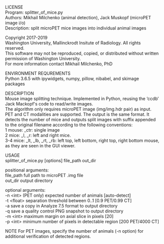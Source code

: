 LICENSE<br>
Program: splitter_of_mice.py<br>
Authors: Mikhail Milchenko (animal detection), Jack Muskopf (microPET image i/o)<br>
Description: split microPET mice images into individual animal images<br>

Copyright 2017-2019<br>
Washington University, Mallinckrodt Insitute of Radiology. All rights reserved. <br>
This software may not be reproduced, copied, or distributed without written permission of Washington University. <br>
For more information contact Mikhail Milchenko, PhD<br>

ENVIRONMENT REQUREMENTS<br>
Python 3.6.5 with ipywidgets, numpy, pillow, nibabel, and skimage packages<br>

DESCRIPTION<br>
Mouse image splitting technique. Implemented in Python, reusing the ‘ccdb’ Jack Mackopf's code to read/write images. <br>
The algorithm only requires microPET image (img/img.hdr pair) as input. PET and CT modalities are supported. The output is the same format. It detects the number of mice and outputs split images with suffix appended to the original filename according to the following conventions:<br>
1 mouse: _ctr: single image <br>
2 mice: _l, _r: left and right mice.<br>
3-4 mice: _lt, _lb, _rt, _rb: left top, left bottom, right top, right bottom mouse, as they are seen in the GUI viewer.<br>

USAGE<br>
splitter_of_mice.py [options] file_path out_dir<br>

positional arguments:<br>
  file_path   full path to microPET .img file<br>
  out_dir     output directory<br>

optional arguments:<br>
  -n \<int\>    (PET only) expected number of animals [auto-detect]<br>
  -t \<float\>  separation threshold between 0..1 [0.9 PET/0.99 CT]<br>
  -a          save a copy in Analyze 7.5 format to output directory<br>
  -q		save a quality control PNG snapshot to output directory<br>
  -m \<int\>    maximum margin on axial slice in pixels [20]<br>
  -p \<int\>    minimum number of pixels in detectable region [200 PET/4000 CT]<br>
  
NOTE For PET images, specify the number of animals (-n option) for additional verification of detected regions. 
